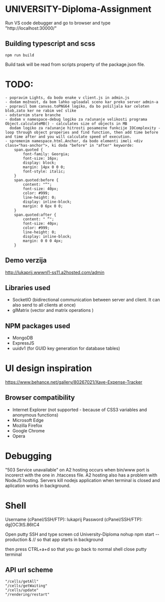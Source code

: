 # UNIVERSITY-Diploma-Assignment

Run VS code debugger and go to browser and type "http://localhost:30000/"


## Building typescript and scss
	npm run build
Build task will be read from scripts property of the package.json file.

# TODO:
	- popravim Lights, da bodo enake v client.js in admin.js
	- dodam možnost, da bom lahko uploadal sceno kar preko server admin-a
	- popravil bom canvas.toPNG64 logiko, da bo pošiljala kar celoten blob,zato ker ne rabim več slike
	- odstarnim stare branche
	- dodam v namespace-debug logiko za računanje velikosti programa Object.calculateMB() - calculates size of objects in MB
	  dodam logiko za računanje hitrosti posamezne funkcije IOComplexity - loop through object properies and find function, then add time before and time after and you will calculate speed of execution.
	- spremenim namespace.html.Anchor, da bodo elementi imeli <div class="has-anchor">, ki doda "before" in "after" keyworde:
		span.quoted {
			font-family: Georgia;
			font-size: 16px;
			display: block;
			margin: 14px 0 0 0;
			font-style: italic;
		}
		span.quoted:before {
			content: "“";
			font-size: 40px;
			color: #999;
			line-height: 0;
			display: inline-block;
			margin: 0 6px 0 0;
		}
		span.quoted:after {
			content: " ”";
			font-size: 40px;
			color: #999;
			line-height: 0;
			display: inline-block;
			margin: 0 0 0 4px;
		}



## Demo verzija
http://lukaprij.wwwnl1-ss11.a2hosted.com/admin

## Libraries used
- SocketIO (bidirectional communication between server and client. It can also send to all clients at once)
- glMatrix (vector and matrix operations )

## NPM packages used
- MongoDB
- ExpressJS
- uuidv1 (for GUID key generation for database tables)

# UI design inspiration
https://www.behance.net/gallery/80267021/Xave-Expense-Tracker


## Browser compatibility
- Internet Explorer (not supported - because of CSS3 variables and anonymous functions)
- Microsoft Edge
- Mozilla Firefox
- Google Chrome
- Opera


# Debugging
"503 Service unavailable" on A2 hosting occurs when bin/www port is incorerct with the one in .htaccess file. 
A2 hosting also has a problem with NodeJS hosting. Servers kill nodejs application when terminal is closed and aplication works in background.

# Shell
Username (cPanel/SSH/FTP):  lukaprij
Password (cPanel/SSH/FTP):  dg[OC3tS.86tC4

Open putty SSH and type
screen
cd University-Diploma
nohup npm start --production &     // so that app starts in background

then press CTRL+a+d so that you go back to normal shell
close putty terminal


## API url scheme
	"/cells/getAll"
	"/cells/getWaiting"
	"/cells/update"
	"/rendering/restart"